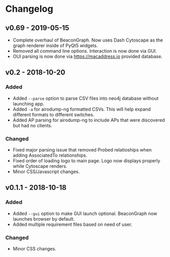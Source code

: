 # Changelog

## v0.69 - 2019-05-15
- Complete overhaul of BeaconGraph. Now uses Dash Cytoscape as the graph renderer inside of PyQt5 widgets.
- Removed all command line options. Interaction is now done via GUI.
- OUI parsing is now done via https://macaddress.io provided database.

## v0.2 - 2018-10-20

### Added
- Added `--parse` option to parse CSV files into neo4j database without launching app.
- Added `-a` for airodump-ng formatted CSVs. This will help expand different formats to different switches.
- Added AP parsing for airodump-ng to include APs that were discovered but had no clients. 

### Changed
- Fixed major parsing issue that removed Probed relatioships when adding AssociatedTo relationships.
- Fixed order of loading logo to main page. Logo now displays properly while Cytoscape renders.
- Minor CSS/Javascript changes.

## v0.1.1 - 2018-10-18

### Added
- Added `--gui` option to make GUI launch optional. BeaconGraph now launches browser by default.
- Added multiple requirement files based on need of user.

### Changed
- Minor CSS changes.

